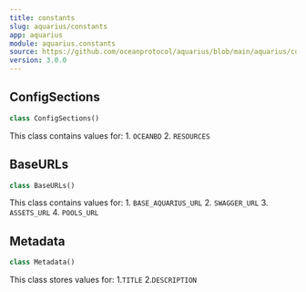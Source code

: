 ```yaml
---
title: constants
slug: aquarius/constants
app: aquarius
module: aquarius.constants
source: https://github.com/oceanprotocol/aquarius/blob/main/aquarius/constants.py
version: 3.0.0
---
```

## ConfigSections

```python
class ConfigSections()
```

This class contains values for:
    1. `OCEANBD`
    2. `RESOURCES`

## BaseURLs

```python
class BaseURLs()
```

This class contains values for:
    1. `BASE_AQUARIUS_URL`
    2. `SWAGGER_URL`
    3. `ASSETS_URL`
    4. `POOLS_URL`

## Metadata

```python
class Metadata()
```

This class stores values for:
    1.`TITLE`
    2.`DESCRIPTION`

